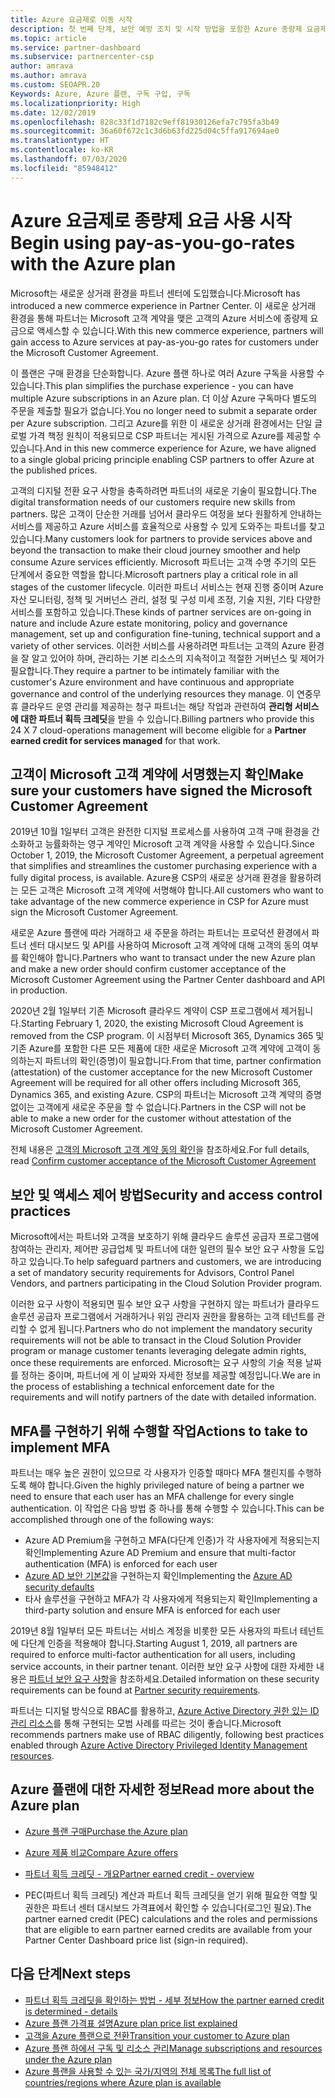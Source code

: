 ```yaml
---
title: Azure 요금제로 이동 시작
description: 첫 번째 단계, 보안 예방 조치 및 시작 방법을 포함한 Azure 종량제 요금제를 사용하여 귀하와 고객이 알아야 하는 사항에 대해 알아봅니다.
ms.topic: article
ms.service: partner-dashboard
ms.subservice: partnercenter-csp
author: amrava
ms.author: amrava
ms.custom: SEOAPR.20
Keywords: Azure, Azure 플랜, 구독 구입, 구독
ms.localizationpriority: High
ms.date: 12/02/2019
ms.openlocfilehash: 828c33f1d7182c9eff81930126efa7c795fa3b49
ms.sourcegitcommit: 36a60f672c1c3d6b63fd225d04c5ffa917694ae0
ms.translationtype: HT
ms.contentlocale: ko-KR
ms.lasthandoff: 07/03/2020
ms.locfileid: "85948412"
---
```

# <a name="begin-using-pay-as-you-go-rates-with-the-azure-plan"></a><span data-ttu-id="562ea-104">Azure 요금제로 종량제 요금 사용 시작</span><span class="sxs-lookup"><span data-stu-id="562ea-104">Begin using pay-as-you-go-rates with the Azure plan</span></span>

<span data-ttu-id="562ea-105">Microsoft는 새로운 상거래 환경을 파트너 센터에 도입했습니다.</span><span class="sxs-lookup"><span data-stu-id="562ea-105">Microsoft has introduced a new commerce experience in Partner Center.</span></span>  <span data-ttu-id="562ea-106">이 새로운 상거래 환경을 통해 파트너는 Microsoft 고객 계약을 맺은 고객의 Azure 서비스에 종량제 요금으로 액세스할 수 있습니다.</span><span class="sxs-lookup"><span data-stu-id="562ea-106">With this new commerce experience, partners will gain access to Azure services at pay-as-you-go rates for customers under the Microsoft Customer Agreement.</span></span>

<span data-ttu-id="562ea-107">이 플랜은 구매 환경을 단순화합니다. Azure 플랜 하나로 여러 Azure 구독을 사용할 수 있습니다.</span><span class="sxs-lookup"><span data-stu-id="562ea-107">This plan simplifies the purchase experience - you can have multiple Azure subscriptions in an Azure plan.</span></span> <span data-ttu-id="562ea-108">더 이상 Azure 구독마다 별도의 주문을 제출할 필요가 없습니다.</span><span class="sxs-lookup"><span data-stu-id="562ea-108">You no longer need to submit a separate order per Azure subscription.</span></span> <span data-ttu-id="562ea-109">그리고 Azure를 위한 이 새로운 상거래 환경에서는 단일 글로벌 가격 책정 원칙이 적용되므로 CSP 파트너는 게시된 가격으로 Azure를 제공할 수 있습니다.</span><span class="sxs-lookup"><span data-stu-id="562ea-109">And in this new commerce experience for Azure, we have aligned to a single global pricing principle enabling CSP partners to offer Azure at the published prices.</span></span>

<span data-ttu-id="562ea-110">고객의 디지털 전환 요구 사항을 충족하려면 파트너의 새로운 기술이 필요합니다.</span><span class="sxs-lookup"><span data-stu-id="562ea-110">The digital transformation needs of our customers require new skills from partners.</span></span> <span data-ttu-id="562ea-111">많은 고객이 단순한 거래를 넘어서 클라우드 여정을 보다 원활하게 안내하는 서비스를 제공하고 Azure 서비스를 효율적으로 사용할 수 있게 도와주는 파트너를 찾고 있습니다.</span><span class="sxs-lookup"><span data-stu-id="562ea-111">Many customers look for partners to provide services above and beyond the transaction to make their cloud journey smoother and help consume Azure services efficiently.</span></span> <span data-ttu-id="562ea-112">Microsoft 파트너는 고객 수명 주기의 모든 단계에서 중요한 역할을 합니다.</span><span class="sxs-lookup"><span data-stu-id="562ea-112">Microsoft partners play a critical role in all stages of the customer lifecycle.</span></span> <span data-ttu-id="562ea-113">이러한 파트너 서비스는 현재 진행 중이며 Azure 자산 모니터링, 정책 및 거버넌스 관리, 설정 및 구성 미세 조정, 기술 지원, 기타 다양한 서비스를 포함하고 있습니다.</span><span class="sxs-lookup"><span data-stu-id="562ea-113">These kinds of partner services are on-going in nature and include Azure estate monitoring, policy and governance management, set up and configuration fine-tuning, technical support and a variety of other services.</span></span> <span data-ttu-id="562ea-114">이러한 서비스를 사용하려면 파트너는 고객의 Azure 환경을 잘 알고 있어야 하며, 관리하는 기본 리소스의 지속적이고 적절한 거버넌스 및 제어가 필요합니다.</span><span class="sxs-lookup"><span data-stu-id="562ea-114">They require a partner to be intimately familiar with the customer's Azure environment and have continuous and appropriate governance and control of the underlying resources they manage.</span></span> <span data-ttu-id="562ea-115">이 연중무휴 클라우드 운영 관리를 제공하는 청구 파트너는 해당 작업과 관련하여 **관리형 서비스에 대한 파트너 획득 크레딧**을 받을 수 있습니다.</span><span class="sxs-lookup"><span data-stu-id="562ea-115">Billing partners who provide this 24 X 7 cloud-operations management will become eligible for a **Partner earned credit for services managed** for that work.</span></span>

## <a name="make-sure-your-customers-have-signed-the-microsoft-customer-agreement"></a><span data-ttu-id="562ea-116">고객이 Microsoft 고객 계약에 서명했는지 확인</span><span class="sxs-lookup"><span data-stu-id="562ea-116">Make sure your customers have signed the Microsoft Customer Agreement</span></span>

<span data-ttu-id="562ea-117">2019년 10월 1일부터 고객은 완전한 디지털 프로세스를 사용하여 고객 구매 환경을 간소화하고 능률화하는 영구 계약인 Microsoft 고객 계약을 사용할 수 있습니다.</span><span class="sxs-lookup"><span data-stu-id="562ea-117">Since October 1, 2019, the Microsoft Customer Agreement, a perpetual agreement that simplifies and streamlines the customer purchasing experience with a fully digital process, is available.</span></span> <span data-ttu-id="562ea-118">Azure용 CSP의 새로운 상거래 환경을 활용하려는 모든 고객은 Microsoft 고객 계약에 서명해야 합니다.</span><span class="sxs-lookup"><span data-stu-id="562ea-118">All customers who want to take advantage of the new commerce experience in CSP for Azure must sign the Microsoft Customer Agreement.</span></span>

<span data-ttu-id="562ea-119">새로운 Azure 플랜에 따라 거래하고 새 주문을 하려는 파트너는 프로덕션 환경에서 파트너 센터 대시보드 및 API를 사용하여 Microsoft 고객 계약에 대해 고객의 동의 여부를 확인해야 합니다.</span><span class="sxs-lookup"><span data-stu-id="562ea-119">Partners who want to transact under the new Azure plan and make a new order should confirm customer acceptance of the Microsoft Customer Agreement using the Partner Center dashboard and API in production.</span></span>

<span data-ttu-id="562ea-120">2020년 2월 1일부터 기존 Microsoft 클라우드 계약이 CSP 프로그램에서 제거됩니다.</span><span class="sxs-lookup"><span data-stu-id="562ea-120">Starting February 1, 2020, the existing Microsoft Cloud Agreement is removed from the CSP program.</span></span> <span data-ttu-id="562ea-121">이 시점부터 Microsoft 365, Dynamics 365 및 기존 Azure를 포함한 다른 모든 제품에 대한 새로운 Microsoft 고객 계약에 고객이 동의하는지 파트너의 확인(증명)이 필요합니다.</span><span class="sxs-lookup"><span data-stu-id="562ea-121">From that time, partner confirmation (attestation) of the customer acceptance for the new Microsoft Customer Agreement will be required for all other offers including Microsoft 365, Dynamics 365, and existing Azure.</span></span> <span data-ttu-id="562ea-122">CSP의 파트너는 Microsoft 고객 계약의 증명 없이는 고객에게 새로운 주문을 할 수 없습니다.</span><span class="sxs-lookup"><span data-stu-id="562ea-122">Partners in the CSP will not be able to make a new order for the customer without attestation of the Microsoft Customer Agreement.</span></span>

<span data-ttu-id="562ea-123">전체 내용은 [고객의 Microsoft 고객 계약 동의 확인](confirm-customer-agreement.md)을 참조하세요.</span><span class="sxs-lookup"><span data-stu-id="562ea-123">For full details, read [Confirm customer acceptance of the Microsoft Customer Agreement](confirm-customer-agreement.md)</span></span>

## <a name="security-and-access-control-practices"></a><span data-ttu-id="562ea-124">보안 및 액세스 제어 방법</span><span class="sxs-lookup"><span data-stu-id="562ea-124">Security and access control practices</span></span>

<span data-ttu-id="562ea-125">Microsoft에서는 파트너와 고객을 보호하기 위해 클라우드 솔루션 공급자 프로그램에 참여하는 관리자, 제어판 공급업체 및 파트너에 대한 일련의 필수 보안 요구 사항을 도입하고 있습니다.</span><span class="sxs-lookup"><span data-stu-id="562ea-125">To help safeguard partners and customers, we are introducing a set of mandatory security requirements for Advisors, Control Panel Vendors, and partners participating in the Cloud Solution Provider program.</span></span>

<span data-ttu-id="562ea-126">이러한 요구 사항이 적용되면 필수 보안 요구 사항을 구현하지 않는 파트너가 클라우드 솔루션 공급자 프로그램에서 거래하거나 위임 관리자 권한을 활용하는 고객 테넌트를 관리할 수 없게 됩니다.</span><span class="sxs-lookup"><span data-stu-id="562ea-126">Partners who do not implement the mandatory security requirements will not be able to transact in the Cloud Solution Provider program or manage customer tenants leveraging delegate admin rights, once these requirements are enforced.</span></span> <span data-ttu-id="562ea-127">Microsoft는 요구 사항의 기술 적용 날짜를 정하는 중이며, 파트너에 게 이 날짜와 자세한 정보를 제공할 예정입니다.</span><span class="sxs-lookup"><span data-stu-id="562ea-127">We are in the process of establishing a technical enforcement date for the requirements and will notify partners of the date with detailed information.</span></span>

## <a name="actions-to-take-to-implement-mfa"></a><span data-ttu-id="562ea-128">MFA를 구현하기 위해 수행할 작업</span><span class="sxs-lookup"><span data-stu-id="562ea-128">Actions to take to implement MFA</span></span>

<span data-ttu-id="562ea-129">파트너는 매우 높은 권한이 있으므로 각 사용자가 인증할 때마다 MFA 챌린지를 수행하도록 해야 합니다.</span><span class="sxs-lookup"><span data-stu-id="562ea-129">Given the highly privileged nature of being a partner we need to ensure that each user has an MFA challenge for every single authentication.</span></span> <span data-ttu-id="562ea-130">이 작업은 다음 방법 중 하나를 통해 수행할 수 있습니다.</span><span class="sxs-lookup"><span data-stu-id="562ea-130">This can be accomplished through one of the following ways:</span></span>

- <span data-ttu-id="562ea-131">Azure AD Premium을 구현하고 MFA(다단계 인증)가 각 사용자에게 적용되는지 확인</span><span class="sxs-lookup"><span data-stu-id="562ea-131">Implementing Azure AD Premium and ensure that multi-factor authentication (MFA) is enforced for each user</span></span>
- <span data-ttu-id="562ea-132">[Azure AD 보안 기본값](https://docs.microsoft.com/azure/active-directory/conditional-access/concept-conditional-access-security-defaults)을 구현하는지 확인</span><span class="sxs-lookup"><span data-stu-id="562ea-132">Implementing the [Azure AD security defaults](https://docs.microsoft.com/azure/active-directory/conditional-access/concept-conditional-access-security-defaults)</span></span>
- <span data-ttu-id="562ea-133">타사 솔루션을 구현하고 MFA가 각 사용자에게 적용되는지 확인</span><span class="sxs-lookup"><span data-stu-id="562ea-133">Implementing a third-party solution and ensure MFA is enforced for each user</span></span>

<span data-ttu-id="562ea-134">2019년 8월 1일부터 모든 파트너는 서비스 계정을 비롯한 모든 사용자의 파트너 테넌트에 다단계 인증을 적용해야 합니다.</span><span class="sxs-lookup"><span data-stu-id="562ea-134">Starting August 1, 2019, all partners are required to enforce multi-factor authentication for all users, including service accounts, in their partner tenant.</span></span> <span data-ttu-id="562ea-135">이러한 보안 요구 사항에 대한 자세한 내용은 [파트너 보안 요구 사항](https://docs.microsoft.com/partner-center/partner-security-requirements)을 참조하세요.</span><span class="sxs-lookup"><span data-stu-id="562ea-135">Detailed information on these security requirements can be found at [Partner security requirements](https://docs.microsoft.com/partner-center/partner-security-requirements).</span></span>

<span data-ttu-id="562ea-136">파트너는 디지털 방식으로 RBAC를 활용하고, [Azure Active Directory 권한 있는 ID 관리 리소스](https://docs.microsoft.com/azure/active-directory/privileged-identity-management/pim-configure)를 통해 구현되는 모범 사례를 따르는 것이 좋습니다.</span><span class="sxs-lookup"><span data-stu-id="562ea-136">Microsoft recommends partners make use of RBAC diligently, following best practices enabled through [Azure Active Directory Privileged Identity Management resources](https://docs.microsoft.com/azure/active-directory/privileged-identity-management/pim-configure).</span></span>

## <a name="read-more-about-the-azure-plan"></a><span data-ttu-id="562ea-137">Azure 플랜에 대한 자세한 정보</span><span class="sxs-lookup"><span data-stu-id="562ea-137">Read more about the Azure plan</span></span>

- [<span data-ttu-id="562ea-138">Azure 플랜 구매</span><span class="sxs-lookup"><span data-stu-id="562ea-138">Purchase the Azure plan</span></span>](purchase-azure-plan.md)

- [<span data-ttu-id="562ea-139">Azure 제품 비교</span><span class="sxs-lookup"><span data-stu-id="562ea-139">Compare Azure offers</span></span>](compare-azure-offers.md)

- [<span data-ttu-id="562ea-140">파트너 획득 크레딧 - 개요</span><span class="sxs-lookup"><span data-stu-id="562ea-140">Partner earned credit - overview</span></span>](partner-earned-credit.md)

- <span data-ttu-id="562ea-141">PEC(파트너 획득 크레딧) 계산과 파트너 획득 크레딧을 얻기 위해 필요한 역할 및 권한은 파트너 센터 대시보드 가격표에서 확인할 수 있습니다(로그인 필요).</span><span class="sxs-lookup"><span data-stu-id="562ea-141">The partner earned credit (PEC) calculations and the roles and permissions that are eligible to earn partner earned credits are available from your Partner Center Dashboard price list (sign-in required).</span></span>

## <a name="next-steps"></a><span data-ttu-id="562ea-142">다음 단계</span><span class="sxs-lookup"><span data-stu-id="562ea-142">Next steps</span></span> 

- [<span data-ttu-id="562ea-143">파트너 획득 크레딧을 확인하는 방법 - 세부 정보</span><span class="sxs-lookup"><span data-stu-id="562ea-143">How the partner earned credit is determined - details</span></span>](partner-earned-credit-explanation.md)
- [<span data-ttu-id="562ea-144">Azure 플랜 가격표 설명</span><span class="sxs-lookup"><span data-stu-id="562ea-144">Azure plan price list explained</span></span>](azure-plan-price-list.md)
- [<span data-ttu-id="562ea-145">고객을 Azure 플랜으로 전환</span><span class="sxs-lookup"><span data-stu-id="562ea-145">Transition your customer to Azure plan</span></span>](azure-plan-transition.md)
- [<span data-ttu-id="562ea-146">Azure 플랜 하에서 구독 및 리소스 관리</span><span class="sxs-lookup"><span data-stu-id="562ea-146">Manage subscriptions and resources under the Azure plan</span></span>](azure-plan-manage.md)
- [<span data-ttu-id="562ea-147">Azure 플랜을 사용할 수 있는 국가/지역의 전체 목록</span><span class="sxs-lookup"><span data-stu-id="562ea-147">The full list of countries/regions where Azure plan is available</span></span>](https://query.prod.cms.rt.microsoft.com/cms/api/am/binary/RE3QN0x)
